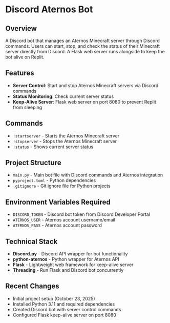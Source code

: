 # Discord Aternos Bot

## Overview
A Discord bot that manages an Aternos Minecraft server through Discord commands. Users can start, stop, and check the status of their Minecraft server directly from Discord. A Flask web server runs alongside to keep the bot alive on Replit.

## Features
- **Server Control**: Start and stop Aternos Minecraft servers via Discord commands
- **Status Monitoring**: Check current server status
- **Keep-Alive Server**: Flask web server on port 8080 to prevent Replit from sleeping

## Commands
- `!startserver` - Starts the Aternos Minecraft server
- `!stopserver` - Stops the Aternos Minecraft server  
- `!status` - Shows current server status

## Project Structure
- `main.py` - Main bot file with Discord commands and Aternos integration
- `pyproject.toml` - Python dependencies
- `.gitignore` - Git ignore file for Python projects

## Environment Variables Required
- `DISCORD_TOKEN` - Discord bot token from Discord Developer Portal
- `ATERNOS_USER` - Aternos account username/email
- `ATERNOS_PASS` - Aternos account password

## Technical Stack
- **Discord.py** - Discord API wrapper for bot functionality
- **python-aternos** - Python wrapper for Aternos API
- **Flask** - Lightweight web framework for keep-alive server
- **Threading** - Run Flask and Discord bot concurrently

## Recent Changes
- Initial project setup (October 23, 2025)
- Installed Python 3.11 and required dependencies
- Created Discord bot with server control commands
- Configured Flask keep-alive server on port 8080
